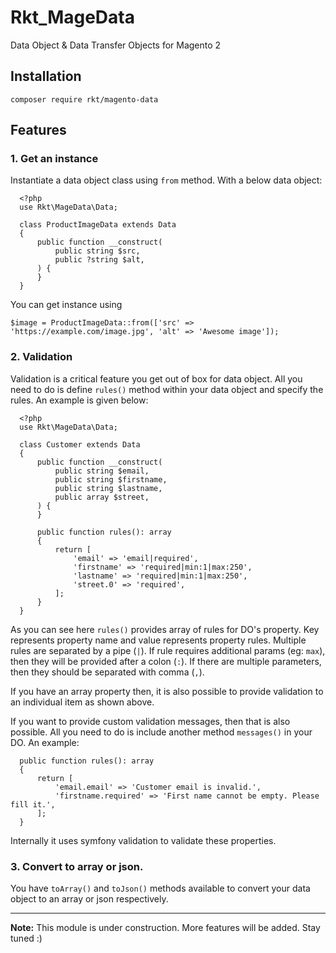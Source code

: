 # Rkt_MageData

Data Object & Data Transfer Objects for Magento 2

## Installation

```
composer require rkt/magento-data
```

## Features
### 1. Get an instance

  Instantiate a data object class using `from` method.
  With a below data object:
  ```
    <?php
    use Rkt\MageData\Data;

    class ProductImageData extends Data
    {
        public function __construct(
            public string $src,
            public ?string $alt,
        ) {
        }
    }
  ```
  You can get instance using
  ```
  $image = ProductImageData::from(['src' => 'https://example.com/image.jpg', 'alt' => 'Awesome image']);
  ```
### 2. Validation

  Validation is a critical feature you get out of box for data object. All you need to do is define `rules()` method
  within your data object and specify the rules. An example is given below:
  ```
    <?php
    use Rkt\MageData\Data;

    class Customer extends Data
    {
        public function __construct(
            public string $email,
            public string $firstname,
            public string $lastname,
            public array $street,
        ) {
        }
        
        public function rules(): array
        {
            return [
                'email' => 'email|required',
                'firstname' => 'required|min:1|max:250',
                'lastname' => 'required|min:1|max:250',
                'street.0' => 'required',
            ];
        }
    }
  ```
  As you can see here `rules()` provides array of rules for DO's property. Key represents property name and value represents
  property rules. Multiple rules are separated by a pipe (`|`). If rule requires additional params (eg: `max`), then they
  will be provided after a colon (`:`). If there are multiple parameters, then they should be separated with comma (`,`).

  If you have an array property then, it is also possible to provide validation to an individual item as shown above.

  If you want to provide custom validation messages, then that is also possible. All you need to do is include another method
  `messages()` in your DO. An example:
  ```
    public function rules(): array
    {
        return [
            'email.email' => 'Customer email is invalid.',
            'firstname.required' => 'First name cannot be empty. Please fill it.',
        ];
    }
  ```
  Internally it uses symfony validation to validate these properties.

### 3. Convert to array or json.
  You have `toArray()` and `toJson()` methods available to convert your data object to an array or json respectively.
____
**Note:** This module is under construction. More features will be added. Stay tuned :)
